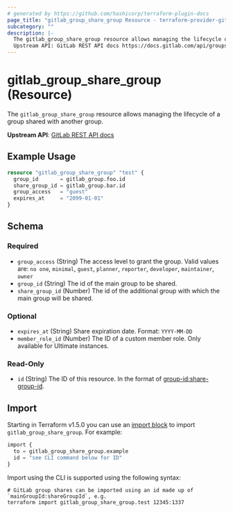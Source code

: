 ```yaml
---
# generated by https://github.com/hashicorp/terraform-plugin-docs
page_title: "gitlab_group_share_group Resource - terraform-provider-gitlab"
subcategory: ""
description: |-
  The gitlab_group_share_group resource allows managing the lifecycle of a group shared with another group.
  Upstream API: GitLab REST API docs https://docs.gitlab.com/api/groups/#share-groups-with-groups
---
```


# gitlab_group_share_group (Resource)

The `gitlab_group_share_group` resource allows managing the lifecycle of a group shared with another group.

**Upstream API**: [GitLab REST API docs](https://docs.gitlab.com/api/groups/#share-groups-with-groups)

## Example Usage

```terraform
resource "gitlab_group_share_group" "test" {
  group_id       = gitlab_group.foo.id
  share_group_id = gitlab_group.bar.id
  group_access   = "guest"
  expires_at     = "2099-01-01"
}
```

<!-- schema generated by tfplugindocs -->
## Schema

### Required

- `group_access` (String) The access level to grant the group. Valid values are: `no one`, `minimal`, `guest`, `planner`, `reporter`, `developer`, `maintainer`, `owner`
- `group_id` (String) The id of the main group to be shared.
- `share_group_id` (Number) The id of the additional group with which the main group will be shared.

### Optional

- `expires_at` (String) Share expiration date. Format: `YYYY-MM-DD`
- `member_role_id` (Number) The ID of a custom member role. Only available for Ultimate instances.

### Read-Only

- `id` (String) The ID of this resource. In the format of <group-id:share-group-id>.

## Import

Starting in Terraform v1.5.0 you can use an [import block](https://developer.hashicorp.com/terraform/language/import) to import `gitlab_group_share_group`. For example:
```terraform
import {
  to = gitlab_group_share_group.example
  id = "see CLI command below for ID"
}
```

Import using the CLI is supported using the following syntax:

```shell
# GitLab group shares can be imported using an id made up of `mainGroupId:shareGroupId`, e.g.
terraform import gitlab_group_share_group.test 12345:1337
```
